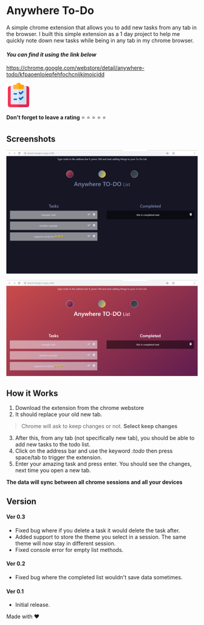 # Anywhere To-Do
A simple chrome extension that allows you to add new tasks from any tab in the browser. 
I built this simple extension as a 1 day project to help me quickly note down new tasks while being in any tab in my chrome browser.

#### *You can find it using the link below*


<https://chrome.google.com/webstore/detail/anywhere-todo/kfpaoenloiepfehfochcnijkjmojcjdd>


![alt-text](https://github.com/ayushm-agrawal/Anywhere-To-Do/blob/master/images/todo48.png "LOGO")

**Don't forget to leave a rating**
:star: :star: :star: :star: :star:

## Screenshots

![alt-text](https://github.com/ayushm-agrawal/Anywhere-To-Do/blob/master/ssht_dark.PNG "Screenshot Dark")

![alt-text](https://github.com/ayushm-agrawal/Anywhere-To-Do/blob/master/ssht_red.PNG "Screenshot Red")

## How it Works
1. Download the extension from the chrome webstore
2. It should replace your old new tab. 
> Chrome will ask to keep changes or not. **Select keep changes**

3. After this, from any tab (not specifically new tab), you should be able to add new tasks to the todo list.
4. Click on the address bar and use the keyword *:todo* then press space/tab to trigger the extension.
5. Enter your amazing task and press enter. You should see the changes, next time you open a new tab.

**The data will sync between all chrome sessions and all your devices**

## Version

#### Ver 0.3
* Fixed bug where if you delete a task it would delete the task after.
* Added support to store the theme you select in a session. The same theme will now stay in different session.
* Fixed console error for empty list methods.

#### Ver 0.2
* Fixed bug where the completed list wouldn't save data sometimes.

#### Ver 0.1
* Initial release.


Made with :heart:
